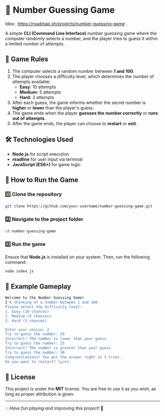 # 🎯 Number Guessing Game

Idea : https://roadmap.sh/projects/number-guessing-game . 

A simple **CLI (Command Line Interface)** number guessing game where the computer randomly selects a number, and the player tries to guess it within a limited number of attempts.

## 📜 Game Rules
1. The computer selects a random number between **1 and 100**.
2. The player chooses a difficulty level, which determines the number of attempts available:
   - **Easy:** 10 attempts
   - **Medium:** 5 attempts
   - **Hard:** 3 attempts
3. After each guess, the game informs whether the secret number is **higher** or **lower** than the player's guess.
4. The game ends when the player **guesses the number correctly** or **runs out of attempts**.
5. After the game ends, the player can choose to **restart** or **exit**.

## 🛠️ Technologies Used
- **Node.js** for script execution
- **readline** for user input via terminal
- **JavaScript (ES6+)** for game logic

## 🚀 How to Run the Game
### 1️⃣ Clone the repository
```sh
git clone https://github.com/your-username/number-guessing-game.git
```

### 2️⃣ Navigate to the project folder
```sh
cd number-guessing-game
```

### 3️⃣ Run the game
Ensure that **Node.js** is installed on your system. Then, run the following command:
```sh
node index.js
```

## 📸 Example Gameplay
```sh
Welcome to the Number Guessing Game!
I'm thinking of a number between 1 and 100.
Please select the difficulty level:
1. Easy (10 chances)
2. Medium (5 chances)
3. Hard (3 chances)

Enter your choice: 2
Try to guess the number: 50
Incorrect! The number is lower than your guess.
Try to guess the number: 25
Incorrect! The number is greater than your guess.
Try to guess the number: 30
Congratulations! You got the answer right in 3 tries.
Do you want to restart? (y/n):
```

## 📄 License
This project is under the **MIT** license. You are free to use it as you wish, as long as proper attribution is given.

---

💡 *Have fun playing and improving this project!* 🚀



